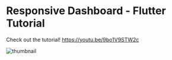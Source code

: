# Responsive Dashboard - Flutter Tutorial

Check out the tutorial! https://youtu.be/9bo1V9STW2c

![thumbnail](https://user-images.githubusercontent.com/29016489/179161483-c12d7c70-4ad4-48c0-95ec-4d6c0657b43a.JPG)
